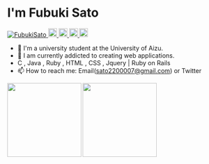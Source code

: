 <h1>I'm Fubuki Sato</h1>

<p align="left"> 
  <a href="https://github.com/FubukiSato/FubukiSato/">
    <img src="https://komarev.com/ghpvc/?username=FubukiSato" alt="FubukiSato" />
  </a>
  <a href="http://twitter.com/satofubuki">
    <img height="20" src="https://img.shields.io/twitter/follow/satofubuki?label=Twitter&logo=twitter&style=flat" />
  </a>
  <a href="https://github.com/FubukiSato">
    <img height="20" src="https://img.shields.io/github/followers/FubukiSato?label=follow&logo=github&style=flat" />
  </a>
  <a href="http://qiita.com/sugar1009">
    <img height="20" src="https://qiita-badge.apiapi.app/s/sugar1009/posts.svg" />
  </a>
  <//qiita.com/sugar1009">
    <img height="20" src="https://qiita-badge.apiapi.app/s/sugar1009/contributions.svg" />
  </a>
</p>
  
- 🏫 I'm a university student at the University of Aizu.
- 🌱 I am currently addicted to creating web applications.
-    C , Java , Ruby , HTML , CSS , Jquery  | Ruby on Rails
- 📫 How to reach me: Email(sato2200007@gmail.com) or Twitter
  
<a href="https://github.com/FubukiSato">
  <img align="left" height="170px" width="170px"　 src="https://github-readme-stats.vercel.app/api?username=FubukiSato&count_private=true&show_icons=true&theme=dracula" />
</a>
<a href="https://github.com/FubukiSato">
  <img align="left" height="170px" width="170px" src="https://github-readme-stats.vercel.app/api/top-langs/?username=FubukiSato&layout=compact&theme=dracula" />
</a>



